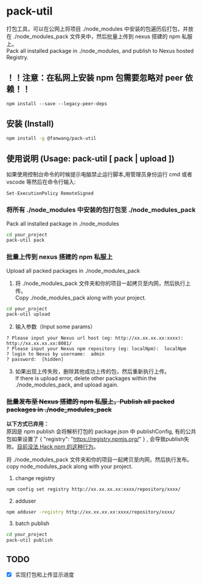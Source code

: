# pack-util
打包工具，可以在公网上将项目 ./node_modules 中安装的包遍历后打包，并放在 ./node_modules_pack 文件夹中，然后批量上传到 nexus 搭建的 npm 私服上。  
Pack all installed package in ./node_modules, and publish to Nexus hosted Registry.  
## ！！注意：在私网上安装 npm 包需要忽略对 peer 依赖！！  
```
npm install --save --legacy-peer-deps
```
## 安装 (Install)
```sh
npm install -g @fanwang/pack-util
```

## 使用说明 (Usage: pack-util [ pack | upload ])
如果使用控制台命令的时候提示电脑禁止运行脚本,用管理员身份运行 cmd 或者 vscode 等然后在命令行输入:
```
Set-ExecutionPolicy RemoteSigned
```

### 将所有 ./node_modules 中安装的包打包至 ./node_modules_pack
Pack all installed package in ./node_modules
```sh
cd your_project
pack-util pack
```

### 批量上传到 nexus 搭建的 npm 私服上
Upload all packed packages in ./node_modules_pack
1. 将 ./node_modules_pack 文件夹和你的项目一起拷贝至内网，然后执行上传。  
  Copy ./node_modules_pack along with your project.  

  ```sh
  cd your_project
  pack-util upload
  ```
2. 输入参数（Input some params）  
  ```
  ? Please input your Nexus url host (eg: http://xx.xx.xx.xx:xxxx): http://xx.xx.xx.xx:8081/
  ? Please input your Nexus npm repository (eg: localNpm):  localNpm
  ? login to Nexus by username:  admin
  ? password:  [hidden]
  ```
3. 如果出现上传失败，删除其他成功上传的包，然后重新执行上传。  
If there is upload error, delete other packages within the ./node_modules_pack, and upload again.

###  ~~批量发布至 Nexus 搭建的 npm 私服上，Publish all packed packages in ./node_modules_pack~~  
**以下方式已弃用：**  
原因是 npm publish 会将解析打包的 package.json 中 publishConfig, 有的公共包如果设置了 { "registry": "https://registry.npmjs.org/" } , 会导致publish失败。[目前没法 Hack npm 的这种行为](https://stackoverflow.com/questions/66914753/override-registry-mentioned-in-publishconfig-of-package-json-through-command-lin)。

将 ./node_modules_pack 文件夹和你的项目一起拷贝至内网，然后执行发布。  
copy node_modules_pack along with your project.  
1. change registry  
  ```sh
  npm config set registry http://xx.xx.xx.xx:xxxx/repository/xxxx/
  ```
2. adduser  
  ```sh
  npm adduser -registry http://xx.xx.xx.xx:xxxx/repository/xxxx/
  ```
3. batch publish  
  ```sh
  cd your_project
  pack-util publish
  ```

## TODO  
- [x] 实现打包和上传显示进度
